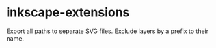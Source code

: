 # inkscape-extensions
Export all paths to separate SVG files. Exclude layers by a prefix to their name.
